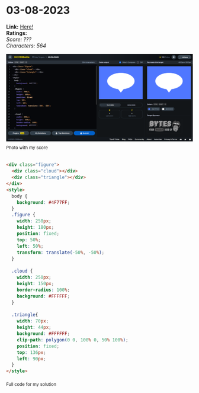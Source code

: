 # 03-08-2023

**Link:** [Here!](https://cssbattle.dev/play/PRjqahxszqlGDSvaunzJ)
<br>
**Ratings:**
<br>
*Score: ???*
<br>
*Characters: 564*

![03-08-2023](/daily-targets/08-2023/03-08-2023/03-08-2023-solution.png)
<sub>Photo with my score</sub>
<br>
<br>

```html
<div class="figure">
  <div class="cloud"></div>
  <div class="triangle"></div>
</div>
<style>
  body {
    background: #4F77FF;
  }
  .figure {
    width: 250px;
    height: 180px;
    position: fixed;
    top: 50%;
    left: 50%;
    transform: translate(-50%, -50%);
  }

  .cloud {
    width: 250px;
    height: 150px;
    border-radius: 100%;
    background: #FFFFFF;
  }

  .triangle{
    width: 70px;
    height: 44px;
    background: #FFFFFF;
    clip-path: polygon(0 0, 100% 0, 50% 100%);
    position: fixed;
    top: 136px;
    left: 90px;
  }
</style>

```
<sub>Full code for my solution</sub>
